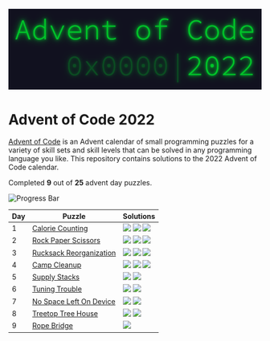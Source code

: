<p align="center">
<img alt="Advent of Code 2022 Logo" src="docs/img/logo.png" width=600 />
</p>

# Advent of Code 2022

[Advent of Code](https://adventofcode.com) is an Advent calendar of small programming puzzles for a variety of skill sets and skill levels that can be solved in any programming language you like. This repository contains solutions to the 2022 Advent of Code calendar.

Completed **9** out of **25** advent day puzzles.

![Progress Bar](https://progress-bar.dev/36)

Day | Puzzle | Solutions
--- | --- | ---
1 | [Calorie Counting](https://adventofcode.com/2022/day/1) | [![](https://img.shields.io/badge/go-00ADD8?style=for-the-badge&logo=go&logoColor=FFFFFF)](Day_1_Calorie_Counting/Go/main.go) [![](https://img.shields.io/badge/python-3670A0?style=for-the-badge&logo=python&logoColor=FFDD54)](Day_1_Calorie_Counting/Python/main.py) [![](https://img.shields.io/badge/rust-000000?style=for-the-badge&logo=rust&logoColor=FFFFFF)](Day_1_Calorie_Counting/Rust/main.rs)
2 | [Rock Paper Scissors](https://adventofcode.com/2022/day/2) | [![](https://img.shields.io/badge/go-00ADD8?style=for-the-badge&logo=go&logoColor=FFFFFF)](Day_2_Rock_Paper_Scissors/Go/main.go) [![](https://img.shields.io/badge/python-3670A0?style=for-the-badge&logo=python&logoColor=FFDD54)](Day_2_Rock_Paper_Scissors/Python/main.py) [![](https://img.shields.io/badge/rust-000000?style=for-the-badge&logo=rust&logoColor=FFFFFF)](Day_2_Rock_Paper_Scissors/Rust/main.rs)
3 | [Rucksack Reorganization](https://adventofcode.com/2022/day/3) | [![](https://img.shields.io/badge/go-00ADD8?style=for-the-badge&logo=go&logoColor=FFFFFF)](Day_3_Rucksack_Reorganization/Go/main.go) [![](https://img.shields.io/badge/python-3670A0?style=for-the-badge&logo=python&logoColor=FFDD54)](Day_3_Rucksack_Reorganization/Python/main.py) [![](https://img.shields.io/badge/rust-000000?style=for-the-badge&logo=rust&logoColor=FFFFFF)](Day_3_Rucksack_Reorganization/Rust/main.rs)
4 | [Camp Cleanup](https://adventofcode.com/2022/day/4) | [![](https://img.shields.io/badge/go-00ADD8?style=for-the-badge&logo=go&logoColor=FFFFFF)](Day_4_Camp_Cleanup/Go/main.go) [![](https://img.shields.io/badge/python-3670A0?style=for-the-badge&logo=python&logoColor=FFDD54)](Day_4_Camp_Cleanup/Python/main.py) [![](https://img.shields.io/badge/rust-000000?style=for-the-badge&logo=rust&logoColor=FFFFFF)](Day_4_Camp_Cleanup/Rust/main.rs)
5 | [Supply Stacks](https://adventofcode.com/2022/day/5) | [![](https://img.shields.io/badge/go-00ADD8?style=for-the-badge&logo=go&logoColor=FFFFFF)](Day_5_Supply_Stacks/Go/main.go) [![](https://img.shields.io/badge/python-3670A0?style=for-the-badge&logo=python&logoColor=FFDD54)](Day_5_Supply_Stacks/Python/main.py)
6 | [Tuning Trouble](https://adventofcode.com/2022/day/6) | [![](https://img.shields.io/badge/go-00ADD8?style=for-the-badge&logo=go&logoColor=FFFFFF)](Day_6_Tuning_Trouble/Go/main.go) [![](https://img.shields.io/badge/python-3670A0?style=for-the-badge&logo=python&logoColor=FFDD54)](Day_6_Tuning_Trouble/Python/main.py)
7 | [No Space Left On Device](https://adventofcode.com/2022/day/7) | [![](https://img.shields.io/badge/go-00ADD8?style=for-the-badge&logo=go&logoColor=FFFFFF)](Day_7_No_Space_Left_On_Device/Go/main.go) [![](https://img.shields.io/badge/python-3670A0?style=for-the-badge&logo=python&logoColor=FFDD54)](Day_7_No_Space_Left_On_Device/Python/main.py)
8 | [Treetop Tree House](https://adventofcode.com/2022/day/8) | [![](https://img.shields.io/badge/go-00ADD8?style=for-the-badge&logo=go&logoColor=FFFFFF)](Day_8_Treetop_Tree_House/Go/main.go) [![](https://img.shields.io/badge/python-3670A0?style=for-the-badge&logo=python&logoColor=FFDD54)](Day_8_Treetop_Tree_House/Python/main.py)
9 | [Rope Bridge](https://adventofcode.com/2022/day/9) | [![](https://img.shields.io/badge/python-3670A0?style=for-the-badge&logo=python&logoColor=FFDD54)](Day_9_Rope_Bridge/Python/main.py)
